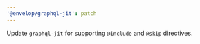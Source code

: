 ```yaml
---
'@envelop/graphql-jit': patch
---
```


Update `graphql-jit` for supporting `@include` and `@skip` directives.
